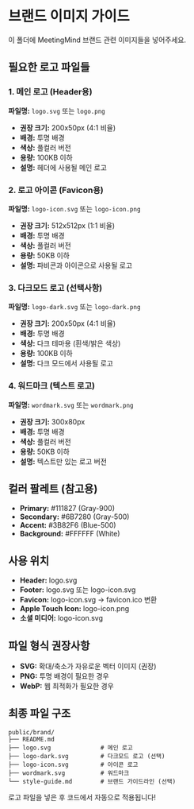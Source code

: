 # 브랜드 이미지 가이드

이 폴더에 MeetingMind 브랜드 관련 이미지들을 넣어주세요.

## 필요한 로고 파일들

### 1. 메인 로고 (Header용)
**파일명:** `logo.svg` 또는 `logo.png`
- **권장 크기:** 200x50px (4:1 비율)
- **배경:** 투명 배경
- **색상:** 풀컬러 버전
- **용량:** 100KB 이하
- **설명:** 헤더에 사용될 메인 로고

### 2. 로고 아이콘 (Favicon용)
**파일명:** `logo-icon.svg` 또는 `logo-icon.png`
- **권장 크기:** 512x512px (1:1 비율)
- **배경:** 투명 배경
- **색상:** 풀컬러 버전
- **용량:** 50KB 이하
- **설명:** 파비콘과 아이콘으로 사용될 로고

### 3. 다크모드 로고 (선택사항)
**파일명:** `logo-dark.svg` 또는 `logo-dark.png`
- **권장 크기:** 200x50px (4:1 비율)
- **배경:** 투명 배경
- **색상:** 다크 테마용 (흰색/밝은 색상)
- **용량:** 100KB 이하
- **설명:** 다크 모드에서 사용될 로고

### 4. 워드마크 (텍스트 로고)
**파일명:** `wordmark.svg` 또는 `wordmark.png`
- **권장 크기:** 300x80px
- **배경:** 투명 배경
- **색상:** 풀컬러 버전
- **용량:** 50KB 이하
- **설명:** 텍스트만 있는 로고 버전

## 컬러 팔레트 (참고용)
- **Primary:** #111827 (Gray-900)
- **Secondary:** #6B7280 (Gray-500)
- **Accent:** #3B82F6 (Blue-500)
- **Background:** #FFFFFF (White)

## 사용 위치
- **Header:** logo.svg
- **Footer:** logo.svg 또는 logo-icon.svg
- **Favicon:** logo-icon.svg → favicon.ico 변환
- **Apple Touch Icon:** logo-icon.png
- **소셜 미디어:** logo-icon.svg

## 파일 형식 권장사항
- **SVG:** 확대/축소가 자유로운 벡터 이미지 (권장)
- **PNG:** 투명 배경이 필요한 경우
- **WebP:** 웹 최적화가 필요한 경우

## 최종 파일 구조
```
public/brand/
├── README.md
├── logo.svg              # 메인 로고
├── logo-dark.svg         # 다크모드 로고 (선택)
├── logo-icon.svg         # 아이콘 로고
├── wordmark.svg          # 워드마크
└── style-guide.md        # 브랜드 가이드라인 (선택)
```

로고 파일을 넣은 후 코드에서 자동으로 적용됩니다! 